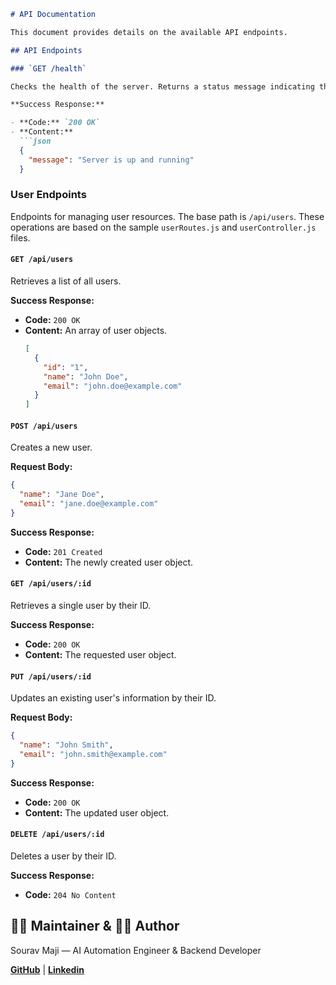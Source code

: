 ```markdown
# API Documentation

This document provides details on the available API endpoints.

## API Endpoints

### `GET /health`

Checks the health of the server. Returns a status message indicating the server is running.

**Success Response:**

- **Code:** `200 OK`
- **Content:**
  ```json
  {
    "message": "Server is up and running"
  }
  ```

### User Endpoints

Endpoints for managing user resources. The base path is `/api/users`. These operations are based on the sample `userRoutes.js` and `userController.js` files.

#### `GET /api/users`

Retrieves a list of all users.

**Success Response:**

- **Code:** `200 OK`
- **Content:** An array of user objects.
  ```json
  [
    {
      "id": "1",
      "name": "John Doe",
      "email": "john.doe@example.com"
    }
  ]
  ```

#### `POST /api/users`

Creates a new user.

**Request Body:**

```json
{
  "name": "Jane Doe",
  "email": "jane.doe@example.com"
}
```

**Success Response:**

- **Code:** `201 Created`
- **Content:** The newly created user object.

#### `GET /api/users/:id`

Retrieves a single user by their ID.

**Success Response:**

- **Code:** `200 OK`
- **Content:** The requested user object.

#### `PUT /api/users/:id`

Updates an existing user's information by their ID.

**Request Body:**

```json
{
  "name": "John Smith",
  "email": "john.smith@example.com"
}
```

**Success Response:**

- **Code:** `200 OK`
- **Content:** The updated user object.

#### `DELETE /api/users/:id`

Deletes a user by their ID.

**Success Response:**

- **Code:** `204 No Content`

## 🙋‍♂️ Maintainer & 👨‍💻 Author
Sourav Maji — AI Automation Engineer & Backend Developer

[**GitHub**](https://github.com/sourav-maji) | [**Linkedin**](https://www.linkedin.com/in/souravmajiwb/)
```